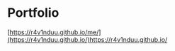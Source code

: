 # Portfolio
[https://r4v1nduu.github.io/me/](https://r4v1nduu.github.io/)https://r4v1nduu.github.io/
